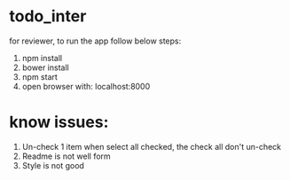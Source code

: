 # todo_inter
for reviewer,
to run the app follow below steps:
1. npm install
2. bower install
3. npm start
4. open browser with: localhost:8000

# know issues:
1. Un-check 1 item when select all checked, the check all don't un-check
2. Readme is not well form
3. Style is not good